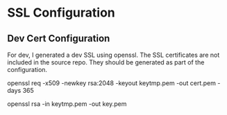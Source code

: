 # SSL Configuration
## Dev Cert Configuration
For dev, I generated a dev SSL using openssl. The SSL certificates are not included in the source repo. They should be generated as part of the configuration.

openssl req -x509 -newkey rsa:2048 -keyout keytmp.pem -out cert.pem -days 365

openssl rsa -in keytmp.pem -out key.pem

